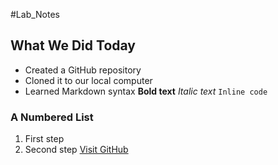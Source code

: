 #Lab_Notes
## What We Did Today
- Created a GitHub repository
- Cloned it to our local computer
- Learned Markdown syntax
**Bold text**
*Italic text*
`Inline code`
### A Numbered List
1. First step
2. Second step
[Visit GitHub](https://github.com)